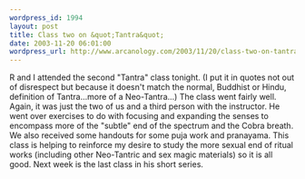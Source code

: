 ```yaml
--- 
wordpress_id: 1994
layout: post
title: Class two on &quot;Tantra&quot;
date: 2003-11-20 06:01:00
wordpress_url: http://www.arcanology.com/2003/11/20/class-two-on-tantra/
---
```

R and I attended the second "Tantra" class tonight. (I put it in quotes not out of disrespect but because it doesn't match the normal, Buddhist or Hindu, definition of Tantra...more of a Neo-Tantra...) The class went fairly well. Again, it was just the two of us and a third person with the instructor. He went over exercises to do with focusing and expanding the senses to encompass more of the "subtle" end of the spectrum and the Cobra breath. We also received some handouts for some puja work and pranayama. This class is helping to reinforce my desire to study the more sexual end of ritual works (including other Neo-Tantric and sex magic materials) so it is all good. Next week is the last class in his short series.